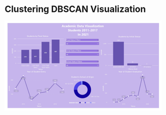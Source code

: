 # Clustering DBSCAN Visualization
![Finall_Portfolio_Clustering_DBSCAN_Final_page-0001](https://github.com/arsyad29/images/blob/main/1/Finall_Portfolio_Clustering_DBSCAN_Final_page-0001.jpg)

# 
